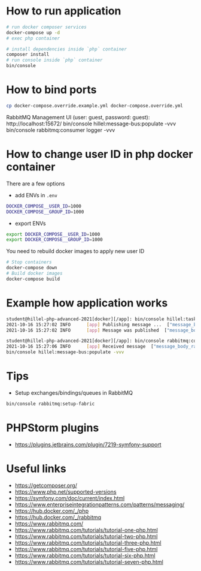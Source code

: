 # How to run application

```bash
# run docker composer services
docker-compose up -d
# exec php container

# install dependencies inside `php` container
composer install
# run console inside `php` container 
bin/console
```

# How to bind ports

```bash
cp docker-compose.override.example.yml docker-compose.override.yml
```

RabbitMQ Management UI (user: guest, password: guest):  http://localhost:15672/
bin/console hillel:message-bus:populate -vvv
bin/console rabbitmq:consumer logger -vvv

# How to change user ID in php docker container

There are a few options

- add ENVs in `.env`
```bash
DOCKER_COMPOSE__USER_ID=1000
DOCKER_COMPOSE__GROUP_ID=1000
```
- export ENVs
```bash
export DOCKER_COMPOSE__USER_ID=1000
export DOCKER_COMPOSE__GROUP_ID=1000
```

You need to rebuild docker images to apply new user ID
```bash
# Stop containers
docker-compose down
# Build docker images
docker-compose build
```

# Example how application works

```bash
student@hillel-php-advanced-2021[docker][/app]: bin/console hillel:task:publish 'Hello, RabbitMQ World!' -vvv
2021-10-16 15:27:02 INFO      [app] Publishing message ...  ["message_body_raw" => "Hello, RabbitMQ World!"]
2021-10-16 15:27:02 INFO      [app] Message was published  ["message_body_raw" => "Hello, RabbitMQ World!"]

student@hillel-php-advanced-2021[docker][/app]: bin/console rabbitmq:consumer task -vvv
2021-10-16 15:27:06 INFO      [app] Received message  ["message_body_raw" => "Hello, RabbitMQ World!"]
bin/console hillel:message-bus:populate -vvv
```

# Tips

- Setup exchanges/bindings/queues in RabbitMQ
```bash
bin/console rabbitmq:setup-fabric
```

# PHPStorm plugins

- https://plugins.jetbrains.com/plugin/7219-symfony-support

# Useful links

- https://getcomposer.org/
- https://www.php.net/supported-versions
- https://symfony.com/doc/current/index.html
- https://www.enterpriseintegrationpatterns.com/patterns/messaging/
- https://hub.docker.com/_/php
- https://hub.docker.com/_/rabbitmq
- https://www.rabbitmq.com/
- https://www.rabbitmq.com/tutorials/tutorial-one-php.html
- https://www.rabbitmq.com/tutorials/tutorial-two-php.html
- https://www.rabbitmq.com/tutorials/tutorial-three-php.html
- https://www.rabbitmq.com/tutorials/tutorial-five-php.html
- https://www.rabbitmq.com/tutorials/tutorial-six-php.html
- https://www.rabbitmq.com/tutorials/tutorial-seven-php.html

